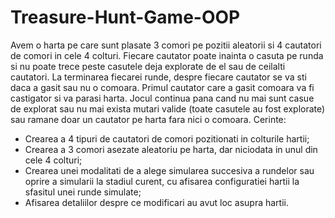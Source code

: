 # Treasure-Hunt-Game-OOP

Avem o harta pe care sunt plasate 3 comori pe pozitii aleatorii si 4 cautatori de comori in cele 4 colturi. Fiecare cautator poate inainta o casuta pe runda si nu poate trece peste casutele deja explorate de el sau de ceilalti cautatori. La terminarea fiecarei runde, despre fiecare cautator se va sti daca a gasit sau nu o comoara. Primul cautator care a gasit comoara va fi castigator si va parasi harta.
Jocul continua pana cand nu mai sunt casue de explorat sau nu mai exista mutari valide (toate casutele au fost explorate) sau ramane doar un cautator pe harta fara nici o comoara.
Cerinte:
- Crearea a 4 tipuri de cautatori de comori pozitionati in colturile hartii;
- Crearea a 3 comori asezate aleatoriu pe harta, dar niciodata in unul din cele 4 colturi;
- Crearea unei modalitati de a alege simularea succesiva a rundelor sau oprire a simularii la stadiul curent, cu afisarea configuratiei hartii la sfasitul unei runde simulate;
- Afisarea detaliilor despre ce modificari au avut loc asupra hartii.
